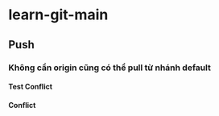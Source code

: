 # learn-git-main

## Push

### Không cần origin cũng có thể pull từ nhánh default

#### Test Conflict

#### Conflict
